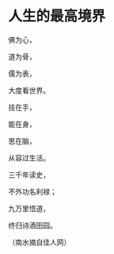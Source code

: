 # 人生的最高境界

佛为心，

道为骨，

儒为表，

大度看世界。

技在手，

能在身，

思在脑，

从容过生活。

三千年读史，

不外功名利禄；

九万里悟道，

终归诗酒田园。

（南水摘自佳人网）